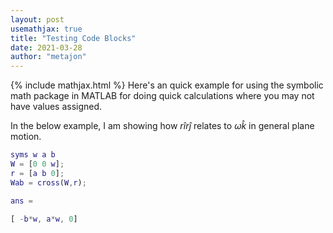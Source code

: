 ```yaml
---
layout: post
usemathjax: true
title: "Testing Code Blocks"
date: 2021-03-28
author: "metajon"
---
```

{% include mathjax.html %}
Here's an quick example for using the symbolic math package in MATLAB for doing quick calculations where you may not have values assigned.

In the below example, I am showing how $r\hat{i} r\hat{j}$ relates to $\omega\hat{k}$ in general plane motion.

~~~ matlab
syms w a b
W = [0 0 w];
r = [a b 0];
Wab = cross(W,r);

ans =
 
[ -b*w, a*w, 0]
~~~